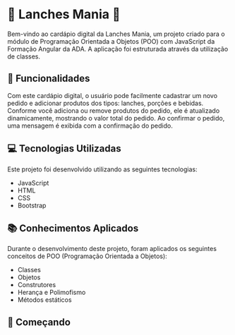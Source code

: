 # 🍔 Lanches Mania 🍟

Bem-vindo ao cardápio digital da Lanches Mania, um projeto criado para o módulo de Programação Orientada a Objetos (POO) com JavaScript da Formação Angular da ADA. A aplicação foi estruturada através da utilização de classes.

## 🍴 Funcionalidades

Com este cardápio digital, o usuário pode facilmente cadastrar um novo pedido e adicionar produtos dos tipos: lanches, porções e bebidas. Conforme você adiciona ou remove produtos do pedido, ele é atualizado dinamicamente, mostrando o valor total do pedido. Ao confirmar o pedido, uma mensagem é exibida com a confirmação do pedido.

## 💻 Tecnologias Utilizadas

Este projeto foi desenvolvido utilizando as seguintes tecnologias:

- JavaScript
- HTML
- CSS
- Bootstrap

## 📚 Conhecimentos Aplicados

Durante o desenvolvimento deste projeto, foram aplicados os seguintes conceitos de POO (Programação Orientada a Objetos):

- Classes
- Objetos
- Construtores
- Herança e Polimofismo
- Métodos estáticos 

## 🚀 Começando



